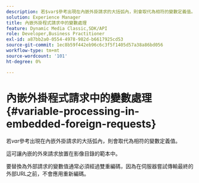 ```yaml
---
description: 若$var$參考出現在內嵌外掛請求的大括弧內，則會取代為相符的變數定義值。
solution: Experience Manager
title: 內嵌外掛程式請求中的變數處理
feature: Dynamic Media Classic,SDK/API
role: Developer,Business Practitioner
exl-id: a87bb2a0-0554-4978-982d-b6617925cd53
source-git-commit: 1ec8b59f442eb96c6c3f5f1405d57a38a86bd056
workflow-type: tm+mt
source-wordcount: '101'
ht-degree: 0%

---
```


# 內嵌外掛程式請求中的變數處理{#variable-processing-in-embedded-foreign-requests}

若$var$參考出現在內嵌外掛請求的大括弧內，則會取代為相符的變數定義值。

這可讓內嵌的外來請求放置在影像目錄的範本中。

要替換為外部請求的變數值通常必須經過雙重編碼，因為在伺服器嘗試傳輸最終的外部URL之前，不會應用重新編碼。
